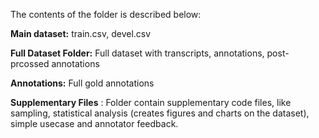 The contents of the folder is described below:

**Main dataset:** train.csv, devel.csv

**Full Dataset Folder:** Full dataset with transcripts, annotations, post-prcossed annotations

**Annotations:** Full gold annotations

**Supplementary Files** : Folder contain supplementary code files, like sampling, statistical analysis (creates figures and charts on the dataset), simple usecase and annotator feedback.
